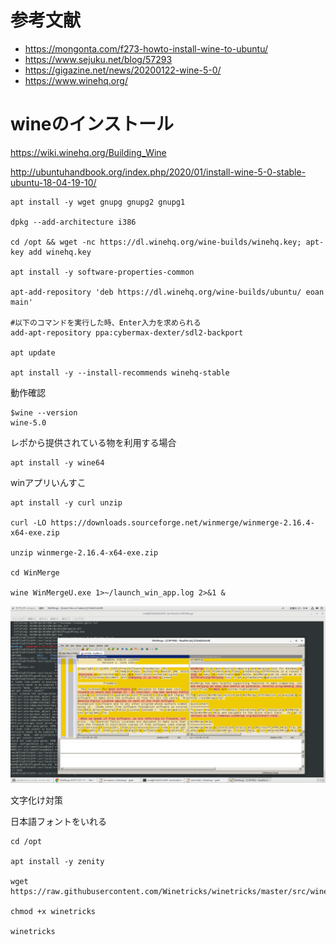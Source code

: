 # 参考文献

- https://mongonta.com/f273-howto-install-wine-to-ubuntu/
- https://www.sejuku.net/blog/57293
- https://gigazine.net/news/20200122-wine-5-0/
- https://www.winehq.org/

# wineのインストール
https://wiki.winehq.org/Building_Wine

http://ubuntuhandbook.org/index.php/2020/01/install-wine-5-0-stable-ubuntu-18-04-19-10/

```
apt install -y wget gnupg gnupg2 gnupg1

dpkg --add-architecture i386

cd /opt && wget -nc https://dl.winehq.org/wine-builds/winehq.key; apt-key add winehq.key

apt install -y software-properties-common

apt-add-repository 'deb https://dl.winehq.org/wine-builds/ubuntu/ eoan main'

#以下のコマンドを実行した時、Enter入力を求められる
add-apt-repository ppa:cybermax-dexter/sdl2-backport

apt update

apt install -y --install-recommends winehq-stable
```

動作確認
```
$wine --version
wine-5.0
```

レポから提供されている物を利用する場合

```
apt install -y wine64
```

winアプリいんすこ

```
apt install -y curl unzip

curl -LO https://downloads.sourceforge.net/winmerge/winmerge-2.16.4-x64-exe.zip

unzip winmerge-2.16.4-x64-exe.zip

cd WinMerge

wine WinMergeU.exe 1>~/launch_win_app.log 2>&1 &
```

![](./1.png)


文字化け対策

日本語フォントをいれる

```
cd /opt

apt install -y zenity

wget https://raw.githubusercontent.com/Winetricks/winetricks/master/src/winetricks

chmod +x winetricks

winetricks
```
